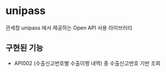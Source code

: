 # unipass
관세청 unipass 에서 제공하는 Open API 사용 라이브러리

## 구현된 기능
- API002 (수출신고번호별 수출이행 내역) 중 수출신고번호 기반 조회